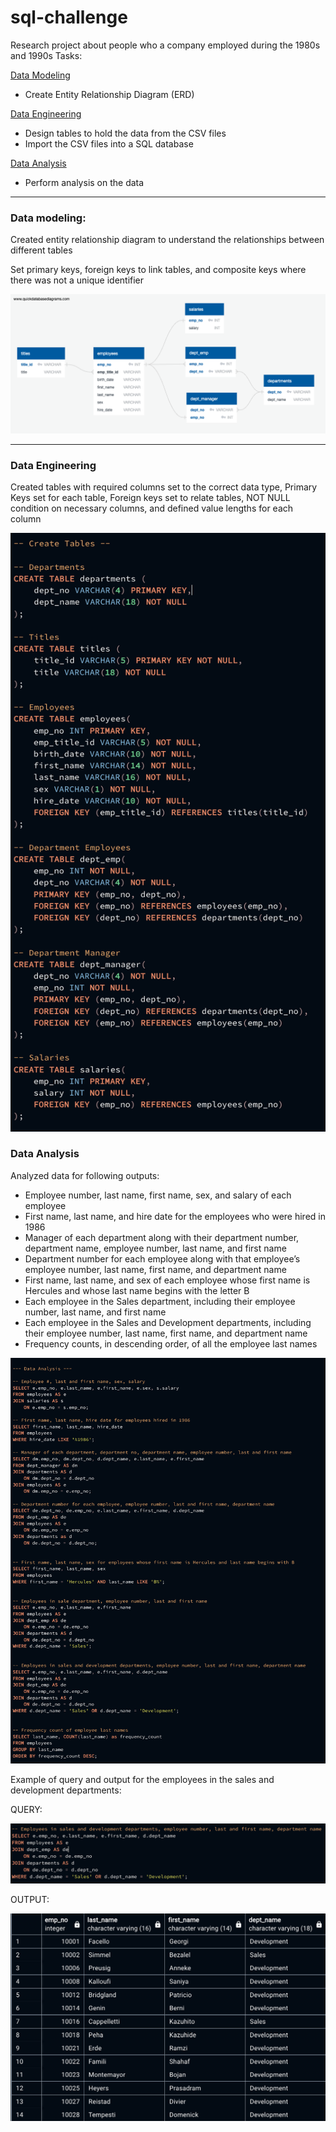 # sql-challenge

Research project about people who a company employed during the 1980s and 1990s
Tasks: 

[Data Modeling](#data-modeling)
  * Create Entity Relationship Diagram (ERD)
    
[Data Engineering](data-engineering)
  * Design tables to hold the data from the CSV files
  * Import the CSV files into a SQL database

[Data Analysis](data-analysis)
  * Perform analysis on the data

---

### Data modeling:

Created entity relationship diagram to understand the relationships between different tables

Set primary keys, foreign keys to link tables, and composite keys where there was not a unique identifier

![erd](https://github.com/caitlin-hartley/sql-challenge/blob/main/employeeSQL/employees_erd.png)

---

### Data Engineering

Created tables with required columns set to the correct data type, Primary Keys set for each table, Foreign keys set to relate tables, NOT NULL condition on necessary columns, and defined value lengths for each column

![create_tables](https://github.com/caitlin-hartley/sql-challenge/blob/main/images/table_creation.png)

### Data Analysis

Analyzed data for following outputs:
 * Employee number, last name, first name, sex, and salary of each employee
 * First name, last name, and hire date for the employees who were hired in 1986
 * Manager of each department along with their department number, department name, employee number, last name, and first name
 * Department number for each employee along with that employee’s employee number, last name, first name, and department name
 * First name, last name, and sex of each employee whose first name is Hercules and whose last name begins with the letter B
 * Each employee in the Sales department, including their employee number, last name, and first name
 * Each employee in the Sales and Development departments, including their employee number, last name, first name, and department name
 * Frequency counts, in descending order, of all the employee last names

![data_analysis](https://github.com/caitlin-hartley/sql-challenge/blob/main/images/data_analysis.png)

Example of query and output for the employees in the sales and development departments:

QUERY:

![query](https://github.com/caitlin-hartley/sql-challenge/blob/main/images/employees_sales_development.png)

OUTPUT:

![output](https://github.com/caitlin-hartley/sql-challenge/blob/main/images/sales_development_output.png)
